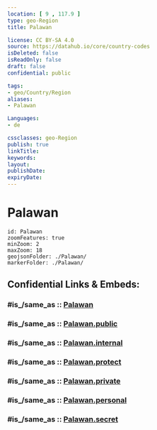 ```yaml
---
location: [ 9 , 117.9 ] 
type: geo-Region
title: Palawan

license: CC BY-SA 4.0
source: https://datahub.io/core/country-codes
isDeleted: false
isReadOnly: false
draft: false
confidential: public

tags:
- geo/Country/Region
aliases:
- Palawan

Languages:
- de

cssclasses: geo-Region
publish: true
linkTitle: 
keywords: 
layout: 
publishDate: 
expiryDate: 
---
```


# Palawan

```leaflet
id: Palawan
zoomFeatures: true 
minZoom: 2 
maxZoom: 18
geojsonFolder: ./Palawan/
markerFolder: ./Palawan/
```


## Confidential Links & Embeds: 

### #is_/same_as :: [Palawan](/_Standards/Earth/Continent/Asia/Asia~South~East/Malay_Archipelago/Philippines/Regions~Philippines/Palawan.md) 

### #is_/same_as :: [Palawan.public](/_public/Earth/Continent/Asia/Asia~South~East/Malay_Archipelago/Philippines/Regions~Philippines/Palawan.public.md) 

### #is_/same_as :: [Palawan.internal](/_internal/Earth/Continent/Asia/Asia~South~East/Malay_Archipelago/Philippines/Regions~Philippines/Palawan.internal.md) 

### #is_/same_as :: [Palawan.protect](/_protect/Earth/Continent/Asia/Asia~South~East/Malay_Archipelago/Philippines/Regions~Philippines/Palawan.protect.md) 

### #is_/same_as :: [Palawan.private](/_private/Earth/Continent/Asia/Asia~South~East/Malay_Archipelago/Philippines/Regions~Philippines/Palawan.private.md) 

### #is_/same_as :: [Palawan.personal](/_personal/Earth/Continent/Asia/Asia~South~East/Malay_Archipelago/Philippines/Regions~Philippines/Palawan.personal.md) 

### #is_/same_as :: [Palawan.secret](/_secret/Earth/Continent/Asia/Asia~South~East/Malay_Archipelago/Philippines/Regions~Philippines/Palawan.secret.md)

